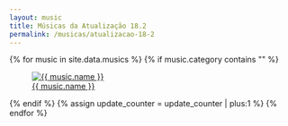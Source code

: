 ```yaml
---
layout: music
title: Músicas da Atualização 18.2
permalink: /musicas/atualizacao-18-2
---
```


<div class="container">
	<div class="videos">
		{% for music in site.data.musics %}
			{% if music.category contains "" %}
		      <div class="video">
		      	<a href="{{ relative_url }}/play?v={{ music.id }}">
		      		<figure>
		      			<img src="https://img.youtube.com/vi/{{ music.id }}/mqdefault.jpg" alt="{{ music.name }}">
		      			<figcaption>{{ music.name }}</figcaption>
		      		</figure>
		      	</a>
		      </div>
		    {% endif %}
		  {% assign update_counter = update_counter | plus:1 %}
		{% endfor %}
	</div>
</div>